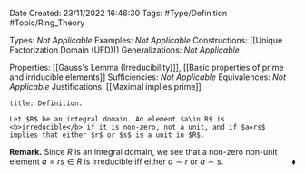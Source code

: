 <div class="topSpace"></div>

Date Created: 23/11/2022 16:46:30
Tags: #Type/Definition #Topic/Ring_Theory

Types: <i>Not Applicable</i>
Examples: <i>Not Applicable</i>
Constructions: [[Unique Factorization Domain (UFD)]]
Generalizations: <i>Not Applicable</i>

Properties: [[Gauss's Lemma (Irreducibility)]], [[Basic properties of prime and irriducible elements]]
Sufficiencies: <i>Not Applicable</i>
Equivalences: <i>Not Applicable</i>
Justifications: [[Maximal implies prime]]

``` ad-Definition
title: Definition.

Let $R$ be an integral domain. An element $a\in R$ is <b>irreducible</b> if it is non-zero, not a unit, and if $a=rs$ implies that either $r$ or $s$ is a unit in $R$.

```

<b>Remark.</b> Since $R$ is an integral domain, we see that a non-zero non-unit element $a=rs\in R$ is irreducible iff either $a\sim r$ or $a\sim s$.<span style="float:right;">$\blacklozenge$</span>
